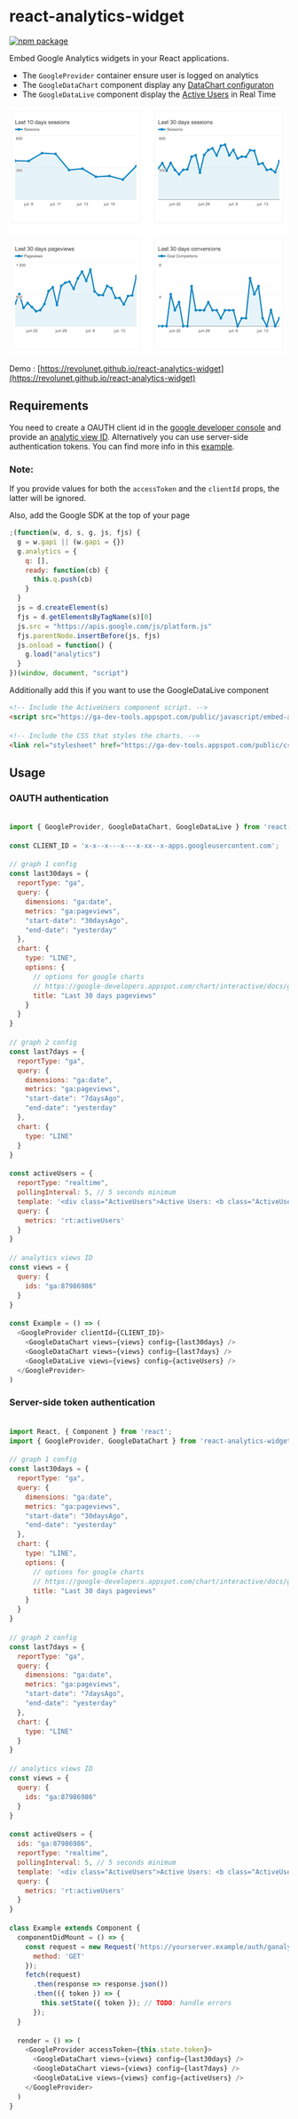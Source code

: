 # react-analytics-widget

[![npm package][npm-badge]][npm]

Embed Google Analytics widgets in your React applications.

 - The `GoogleProvider` container ensure user is logged on analytics
 - The `GoogleDataChart` component display any [DataChart configuraton](https://developers.google.com/analytics/devguides/reporting/embed/v1/component-reference#datachart)
 - The `GoogleDataLive` component display the [Active Users](https://developers.google.com/analytics/devguides/reporting/realtime/dimsmets/user#rt:activeUsers) in Real Time


![](./demo.png)

Demo : [https://revolunet.github.io/react-analytics-widget](https://revolunet.github.io/react-analytics-widget)

## Requirements

You need to create a OAUTH client id in the [google developer console](https://console.developers.google.com/apis/credentials/oauthclient/960315238073-dv345fcj3tkikn506k9lrch73hk9259u.apps.googleusercontent.com?project=eastern-store-174123) and provide an [analytic view ID](https://ga-dev-tools.appspot.com/query-explorer/).
Alternatively you can use server-side authentication tokens. You can find more info in this [example](https://ga-dev-tools.appspot.com/embed-api/server-side-authorization/).

### Note:
If you provide values for both the `accessToken` and the `clientId` props, the latter will be ignored.

Also, add the Google SDK at the top of your page

```js
;(function(w, d, s, g, js, fjs) {
  g = w.gapi || (w.gapi = {})
  g.analytics = {
    q: [],
    ready: function(cb) {
      this.q.push(cb)
    }
  }
  js = d.createElement(s)
  fjs = d.getElementsByTagName(s)[0]
  js.src = "https://apis.google.com/js/platform.js"
  fjs.parentNode.insertBefore(js, fjs)
  js.onload = function() {
    g.load("analytics")
  }
})(window, document, "script")
```

Additionally add this if you want to use the GoogleDataLive component
```html
<!-- Include the ActiveUsers component script. -->
<script src="https://ga-dev-tools.appspot.com/public/javascript/embed-api/components/active-users.js"></script>

<!-- Include the CSS that styles the charts. -->
<link rel="stylesheet" href="https://ga-dev-tools.appspot.com/public/css/chartjs-visualizations.css">
```

## Usage
### OAUTH authentication

```js

import { GoogleProvider, GoogleDataChart, GoogleDataLive } from 'react-analytics-widget'

const CLIENT_ID = 'x-x--x---x---x-xx--x-apps.googleusercontent.com';

// graph 1 config
const last30days = {
  reportType: "ga",
  query: {
    dimensions: "ga:date",
    metrics: "ga:pageviews",
    "start-date": "30daysAgo",
    "end-date": "yesterday"
  },
  chart: {
    type: "LINE",
    options: {
      // options for google charts
      // https://google-developers.appspot.com/chart/interactive/docs/gallery
      title: "Last 30 days pageviews"
    }
  }
}

// graph 2 config
const last7days = {
  reportType: "ga",
  query: {
    dimensions: "ga:date",
    metrics: "ga:pageviews",
    "start-date": "7daysAgo",
    "end-date": "yesterday"
  },
  chart: {
    type: "LINE"
  }
}

const activeUsers = {
  reportType: "realtime",
  pollingInterval: 5, // 5 seconds minimum
  template: '<div class="ActiveUsers">Active Users: <b class="ActiveUsers-value"></b></div>',
  query: {
    metrics: 'rt:activeUsers'
  }
}

// analytics views ID
const views = {
  query: {
    ids: "ga:87986986"
  }
}

const Example = () => (
  <GoogleProvider clientId={CLIENT_ID}>
    <GoogleDataChart views={views} config={last30days} />
    <GoogleDataChart views={views} config={last7days} />
    <GoogleDataLive views={views} config={activeUsers} />
  </GoogleProvider>
)
```

### Server-side token authentication

```js

import React, { Component } from 'react';
import { GoogleProvider, GoogleDataChart } from 'react-analytics-widget'

// graph 1 config
const last30days = {
  reportType: "ga",
  query: {
    dimensions: "ga:date",
    metrics: "ga:pageviews",
    "start-date": "30daysAgo",
    "end-date": "yesterday"
  },
  chart: {
    type: "LINE",
    options: {
      // options for google charts
      // https://google-developers.appspot.com/chart/interactive/docs/gallery
      title: "Last 30 days pageviews"
    }
  }
}

// graph 2 config
const last7days = {
  reportType: "ga",
  query: {
    dimensions: "ga:date",
    metrics: "ga:pageviews",
    "start-date": "7daysAgo",
    "end-date": "yesterday"
  },
  chart: {
    type: "LINE"
  }
}

// analytics views ID
const views = {
  query: {
    ids: "ga:87986986"
  }
}

const activeUsers = {
  ids: "ga:87986986",
  reportType: "realtime",
  pollingInterval: 5, // 5 seconds minimum
  template: '<div class="ActiveUsers">Active Users: <b class="ActiveUsers-value"></b></div>',
  query: {
    metrics: 'rt:activeUsers'
  }
}

class Example extends Component {
  componentDidMount = () => {
    const request = new Request('https://yourserver.example/auth/ganalytics/getToken', {
      method: 'GET'
    });
    fetch(request)
      .then(response => response.json())
      .then(({ token }) => {
        this.setState({ token }); // TODO: handle errors
      });
  }

  render = () => (
    <GoogleProvider accessToken={this.state.token}>
      <GoogleDataChart views={views} config={last30days} />
      <GoogleDataChart views={views} config={last7days} />
      <GoogleDataLive views={views} config={activeUsers} />
    </GoogleProvider>
  )
}
```

[npm-badge]: https://img.shields.io/npm/v/react-analytics-widget.png?style=flat-square
[npm]: https://www.npmjs.org/package/react-analytics-widget
